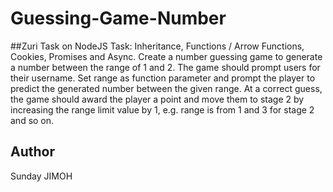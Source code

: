 # Guessing-Game-Number

##Zuri Task on NodeJS Task: Inheritance, Functions / Arrow Functions, Cookies, Promises and Async.
Create a number guessing game to generate a number between the range of 1 and 2. The game should prompt users for their username.
Set range as function parameter and prompt the player to predict the generated number between the given range. At a correct guess, 
the game should award the player a point and move them to stage 2 by increasing the range limit value by 1, e.g. range is from 1 and 3 for stage 2 and so on.

## Author
Sunday JIMOH
